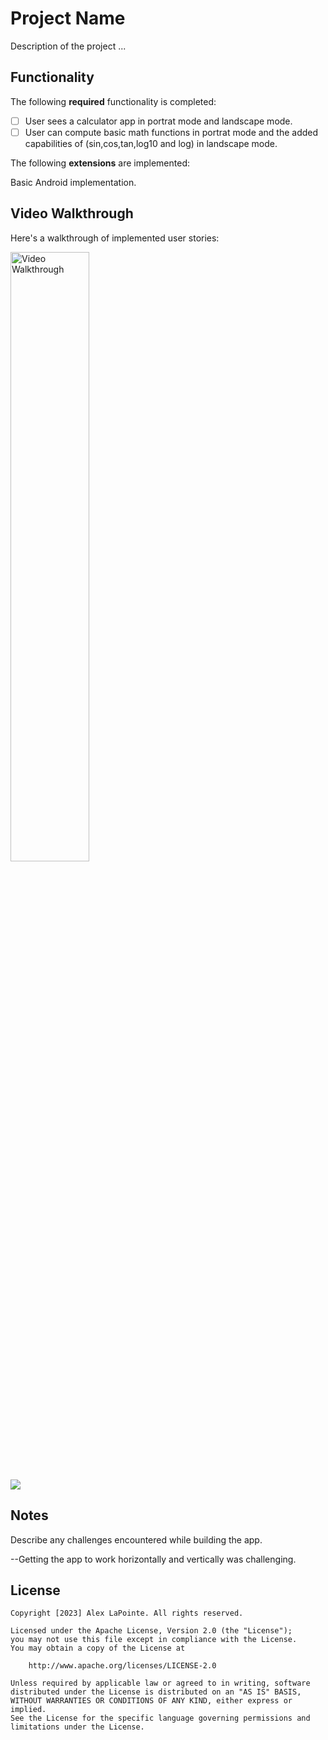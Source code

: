 # Project Name

Description of the project ...

## Functionality 

The following **required** functionality is completed:

* [ ] User sees a calculator app in portrat mode and landscape mode.
* [ ] User can compute basic math functions in portrat mode and the added capabilities of (sin,cos,tan,log10 and log) in landscape mode.

The following **extensions** are implemented:

Basic Android implementation.

## Video Walkthrough

Here's a walkthrough of implemented user stories:

<img src='walkthrough.gif' title='Video Walkthrough' width='50%' alt='Video Walkthrough' />

![](calculatorpreview.gif)


## Notes

Describe any challenges encountered while building the app.

--Getting the app to work horizontally and vertically was challenging. 

## License

    Copyright [2023] Alex LaPointe. All rights reserved.

    Licensed under the Apache License, Version 2.0 (the "License");
    you may not use this file except in compliance with the License.
    You may obtain a copy of the License at

        http://www.apache.org/licenses/LICENSE-2.0

    Unless required by applicable law or agreed to in writing, software
    distributed under the License is distributed on an "AS IS" BASIS,
    WITHOUT WARRANTIES OR CONDITIONS OF ANY KIND, either express or implied.
    See the License for the specific language governing permissions and
    limitations under the License.
